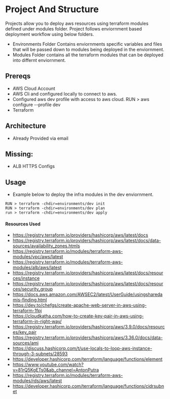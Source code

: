# Project And Structure
Projects allow you to deploy aws resources using terraform modules defined under modules folder. Project follows enviornment based deployment workflow using below folders.
- Environments Folder Contains enviornments specific variables and files that will be passed down to modules being deployed in the enviornment.
- Modules Folder contains all the terraform modules that can be deployed into differnt enviornment.

## Prereqs
- AWS Cloud Account
- AWS Cli and configured locally to connect to aws.
- Configured aws dev profile with access to aws cloud. RUN >  aws configure --profile dev 
- Terraform

## Architecture
- Already Provided via email

## Missing:
- ALB HTTPS Configs

## Usage
- Example below to deploy the infra modules in the dev enviornment.
```
RUN > terraform -chdir=environments/dev init
RUN > terraform -chdir=environments/dev plan
run > terraform -chdir=environments/dev apply
```

#### Resources Used
- https://registry.terraform.io/providers/hashicorp/aws/latest/docs
- https://registry.terraform.io/providers/hashicorp/aws/latest/docs/data-sources/availability_zones.htmls
- https://registry.terraform.io/modules/terraform-aws-modules/vpc/aws/latest
- https://registry.terraform.io/modules/terraform-aws-modules/alb/aws/latest
- https://registry.terraform.io/providers/hashicorp/aws/latest/docs/resources/instance
- https://registry.terraform.io/providers/hashicorp/aws/latest/docs/resources/security_group
- https://docs.aws.amazon.com/AWSEC2/latest/UserGuide/usingsharedamis-finding.html
- https://dev.to/chefgs/create-apache-web-server-in-aws-using-terraform-1fpj
- https://cloudkatha.com/how-to-create-key-pair-in-aws-using-terraform-in-right-way/
- https://registry.terraform.io/providers/hashicorp/aws/3.9.0/docs/resources/key_pair
- https://registry.terraform.io/providers/hashicorp/aws/3.36.0/docs/data-sources/ami
- https://discuss.hashicorp.com/t/use-locals-to-loop-aws-instance-through-3-subnets/28593
- https://developer.hashicorp.com/terraform/language/functions/element
- https://www.youtube.com/watch?v=81rQ5KgETs0&ab_channel=AntonPutra
- https://registry.terraform.io/modules/terraform-aws-modules/rds/aws/latest
- https://developer.hashicorp.com/terraform/language/functions/cidrsubnet

